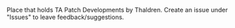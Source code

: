 
Place that holds TA Patch Developments by Thaldren.
Create an issue under "Issues" to leave feedback/suggestions.
